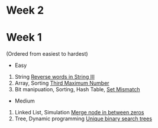 
# Week 2

# Week 1

(Ordered from easiest to hardest)

- Easy
1. String [Reverse words in String III](https://leetcode.com/problems/reverse-words-in-a-string-iii/)
1. Array, Sorting [Third Maximum Number](https://leetcode.com/problems/third-maximum-number/)
1. Bit manipuation, Sorting, Hash Table, [Set Mismatch](https://leetcode.com/problems/set-mismatch/)

- Medium

1. Linked List, Simulation [Merge node in between zeros](https://leetcode.com/problems/merge-nodes-in-between-zeros/)
1. Tree, Dynamic programming [Unique binary search trees](https://leetcode.com/problems/unique-binary-search-trees/description/)
